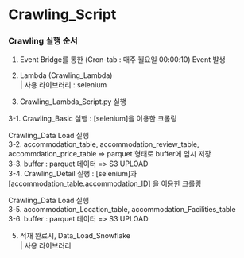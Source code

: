 # Crawling_Script

### Crawling 실행 순서

1. Event Bridge를 통한 (Cron-tab : 매주 월요일 00:00:10) Event 발생

2. Lambda (Crawling_Lambda)<br>
   | 사용 라이브러리 : selenium<br>

3. Crawling_Lambda_Script.py 실행<br>

3-1. Crawling_Basic 실행 : [selenium]을 이용한 크롤링<br>

Crawling_Data Load 실행<br>
3-2. accommodation_table, accommodation_review_table, accommdation_price_table => parquet 형태로 buffer에 임시 저장<br>
3-3. buffer : parquet 데이터 => S3 UPLOAD<br>
3-4. Crawling_Detail 실행 : [selenium]과 [accommodation_table.accommodation_ID] 을 이용한 크롤링<br>

Crawling_Data Load 실행<br>
3-5. accommodation_Location_table, accommodation_Facilities_table<br>
3-6. buffer : parquet 데이터 => S3 UPLOAD<br>

5. 적재 완료시, Data_Load_Snowflake<br>
| 사용 라이브러리<br>
